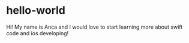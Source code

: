 # hello-world

Hi! My name is Anca and I would love to start learning more about swift code and ios developing!

